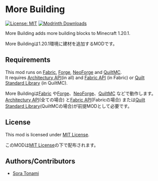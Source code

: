 # More Building

[![License: MIT](https://img.shields.io/badge/License-MIT-00cc00.svg)](https://opensource.org/licenses/MIT)
[![Modrinth Downloads](https://img.shields.io/modrinth/dt/L2OB4eiS?label=Modrinth+downloads&logo=modrinth)](https://modrinth.com/mod/more-building)

More Building adds more building blocks to Minecraft 1.20.1.

More Buildingは1.20.1環境に建材を追加するMODです。

## Requirements

This mod runs
on [Fabric](https://fabricmc.net), [Forge](https://files.minecraftforge.net), [NeoForge](https://neoforged.net)
and [QuiltMC](https://quiltmc.org).  
It requires [Architectury API](https://modrinth.com/mod/architectury-api)(in all)
and [Fabric API](https://modrinth.com/mod/fabric-api) (in Fabric)
or [Quilt Standard Library](https://modrinth.com/mod/qsl) (in QuiltMC).

More Buildingは[Fabric](https://fabricmc.net)
や[Forge](https://files.minecraftforge.net)、[NeoForge](https://neoforged.net)、[QuiltMC](https://quiltmc.org)
などで動作します。  
[Architectury API](https://modrinth.com/mod/architectury-api)(全ての場合)
と[Fabric API](https://modrinth.com/mod/fabric-api)(Fabricの場合)
または[Quilt Standard Library](https://modrinth.com/mod/qsl)(QuiltMCの場合)が前提MODとして必要です。

## License

This mod is licensed under [MIT License](LICENSE.md).

このMODは[MIT License](LICENSE.md)の下で配布されます。

## Authors/Contributors

- [Sora Tonami](https://github.com/ms0503)
